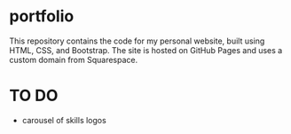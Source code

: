 # portfolio

This repository contains the code for my personal website, built using HTML, CSS, and Bootstrap. The site is hosted on GitHub Pages and uses a custom domain from Squarespace.

# TO DO

- carousel of skills logos
